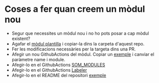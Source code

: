 # Coses a fer quan creem un mòdul nou
*  Segur que necessites un mòdul nou i no ho pots posar a cap mòdul existent?
*  Agafar el [mòdul plantilla](https://github.com/Som-Energia/erp_docs/tree/main/som_template) i copiar-la dins la carpeta d'aquest repo.
*  Fer les modificacions necessàries per la targeta dins una PR.
*  Afegir un nou GithubActions del mòdul. Copiar un [exemple](https://github.com/Som-Energia/openerp_som_addons/blob/main/.github/workflows/schedule_tests_account_account_som.yml) i canviar el paràmetre name i module.
*  Afegir-lo en el GithubActions [SOM_MODULES](https://github.com/Som-Energia/openerp_som_addons/blob/main/.github/workflows/all_modules_test.yml)
*  Afegir-lo en el GithubActions [Labeler](https://github.com/Som-Energia/openerp_som_addons/blob/main/.github/labeler.yml)
*  Afegir-lo en el README del repositori [exemple](https://github.com/Som-Energia/openerp_som_addons/commit/2b1fb5ffc22f64b3edc834653275820f7eb616d3)
